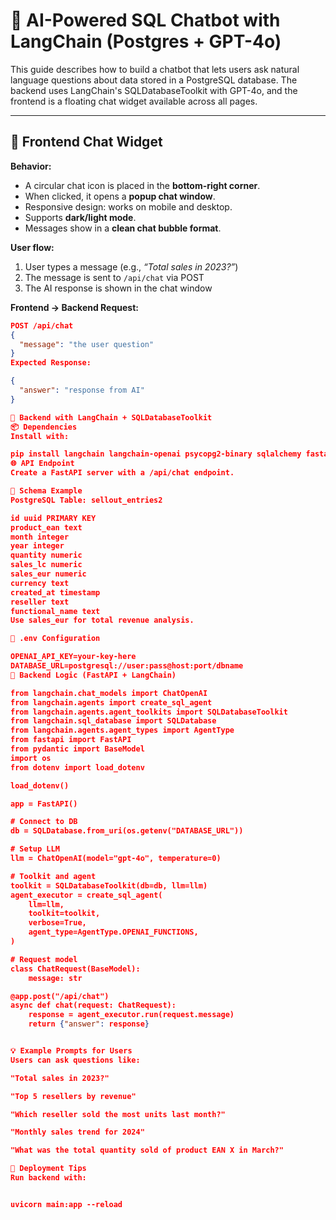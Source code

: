 # 🧠 AI-Powered SQL Chatbot with LangChain (Postgres + GPT-4o)

This guide describes how to build a chatbot that lets users ask natural language questions about data stored in a PostgreSQL database. The backend uses LangChain's SQLDatabaseToolkit with GPT-4o, and the frontend is a floating chat widget available across all pages.

---

## 🧩 Frontend Chat Widget

**Behavior:**
- A circular chat icon is placed in the **bottom-right corner**.
- When clicked, it opens a **popup chat window**.
- Responsive design: works on mobile and desktop.
- Supports **dark/light mode**.
- Messages show in a **clean chat bubble format**.

**User flow:**
1. User types a message (e.g., _“Total sales in 2023?”_)
2. The message is sent to `/api/chat` via POST
3. The AI response is shown in the chat window

**Frontend → Backend Request:**

```json
POST /api/chat
{
  "message": "the user question"
}
Expected Response:

{
  "answer": "response from AI"
}

🧰 Backend with LangChain + SQLDatabaseToolkit
📦 Dependencies
Install with:

pip install langchain langchain-openai psycopg2-binary sqlalchemy fastapi uvicorn python-dotenv
🌐 API Endpoint
Create a FastAPI server with a /api/chat endpoint.

📄 Schema Example
PostgreSQL Table: sellout_entries2

id uuid PRIMARY KEY
product_ean text
month integer
year integer
quantity numeric
sales_lc numeric
sales_eur numeric
currency text
created_at timestamp
reseller text
functional_name text
Use sales_eur for total revenue analysis.

🔌 .env Configuration

OPENAI_API_KEY=your-key-here
DATABASE_URL=postgresql://user:pass@host:port/dbname
🧠 Backend Logic (FastAPI + LangChain)

from langchain.chat_models import ChatOpenAI
from langchain.agents import create_sql_agent
from langchain.agents.agent_toolkits import SQLDatabaseToolkit
from langchain.sql_database import SQLDatabase
from langchain.agents.agent_types import AgentType
from fastapi import FastAPI
from pydantic import BaseModel
import os
from dotenv import load_dotenv

load_dotenv()

app = FastAPI()

# Connect to DB
db = SQLDatabase.from_uri(os.getenv("DATABASE_URL"))

# Setup LLM
llm = ChatOpenAI(model="gpt-4o", temperature=0)

# Toolkit and agent
toolkit = SQLDatabaseToolkit(db=db, llm=llm)
agent_executor = create_sql_agent(
    llm=llm,
    toolkit=toolkit,
    verbose=True,
    agent_type=AgentType.OPENAI_FUNCTIONS,
)

# Request model
class ChatRequest(BaseModel):
    message: str

@app.post("/api/chat")
async def chat(request: ChatRequest):
    response = agent_executor.run(request.message)
    return {"answer": response}


💡 Example Prompts for Users
Users can ask questions like:

"Total sales in 2023?"

"Top 5 resellers by revenue"

"Which reseller sold the most units last month?"

"Monthly sales trend for 2024"

"What was the total quantity sold of product EAN X in March?"

🚀 Deployment Tips
Run backend with:


uvicorn main:app --reload